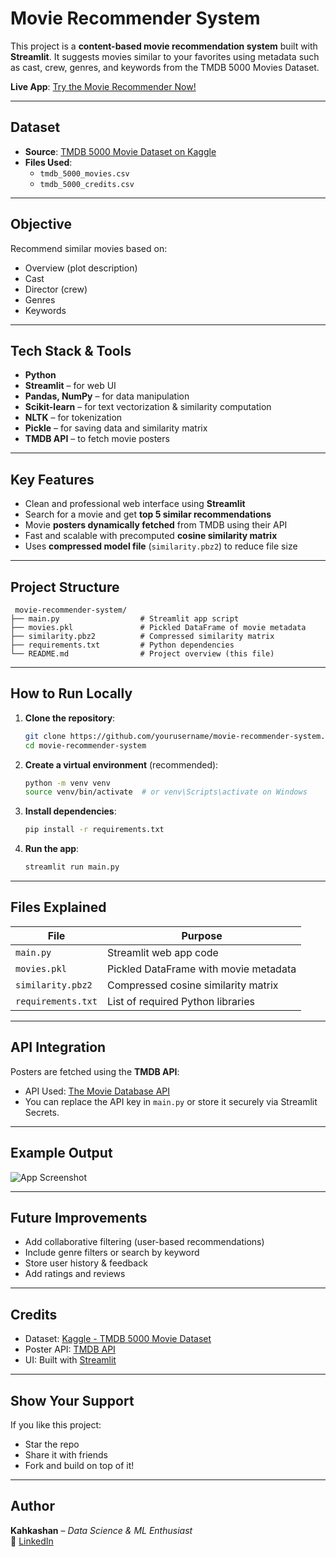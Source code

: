 # Movie Recommender System

This project is a **content-based movie recommendation system** built with **Streamlit**. It suggests movies similar to your favorites using metadata such as cast, crew, genres, and keywords from the TMDB 5000 Movies Dataset.

 **Live App**: [Try the Movie Recommender Now!](https://movierecommedersystem-josclp2gzkpxiesgj7aljd.streamlit.app/)

---

##  Dataset

- **Source**: [TMDB 5000 Movie Dataset on Kaggle](https://www.kaggle.com/datasets/tmdb/tmdb-movie-metadata)
- **Files Used**:
  - `tmdb_5000_movies.csv`
  - `tmdb_5000_credits.csv`

---

##  Objective

Recommend similar movies based on:
- Overview (plot description)
- Cast
- Director (crew)
- Genres
- Keywords

---

##  Tech Stack & Tools

- **Python**
- **Streamlit** – for web UI
- **Pandas, NumPy** – for data manipulation
- **Scikit-learn** – for text vectorization & similarity computation
- **NLTK** – for tokenization
- **Pickle** – for saving data and similarity matrix
- **TMDB API** – to fetch movie posters

---

##  Key Features

- Clean and professional web interface using **Streamlit**
- Search for a movie and get **top 5 similar recommendations**
- Movie **posters dynamically fetched** from TMDB using their API
- Fast and scalable with precomputed **cosine similarity matrix**
- Uses **compressed model file** (`similarity.pbz2`) to reduce file size

---

##  Project Structure

```
 movie-recommender-system/
├── main.py                  # Streamlit app script
├── movies.pkl               # Pickled DataFrame of movie metadata
├── similarity.pbz2          # Compressed similarity matrix
├── requirements.txt         # Python dependencies
└── README.md                # Project overview (this file)
```

---

##  How to Run Locally

1. **Clone the repository**:
   ```bash
   git clone https://github.com/yourusername/movie-recommender-system.git
   cd movie-recommender-system
   ```

2. **Create a virtual environment** (recommended):
   ```bash
   python -m venv venv
   source venv/bin/activate  # or venv\Scripts\activate on Windows
   ```

3. **Install dependencies**:
   ```bash
   pip install -r requirements.txt
   ```

4. **Run the app**:
   ```bash
   streamlit run main.py
   ```

---

##  Files Explained

| File                | Purpose                                          |
|---------------------|--------------------------------------------------|
| `main.py`           | Streamlit web app code                          |
| `movies.pkl`        | Pickled DataFrame with movie metadata           |
| `similarity.pbz2`   | Compressed cosine similarity matrix             |
| `requirements.txt`  | List of required Python libraries               |

---

##  API Integration

Posters are fetched using the **TMDB API**:

- API Used: [The Movie Database API](https://developers.themoviedb.org/)
- You can replace the API key in `main.py` or store it securely via Streamlit Secrets.

---

##  Example Output

![App Screenshot](https://your-screenshot-link.com/example.png) <!-- Replace with real image URL if available -->

---

##  Future Improvements

- Add collaborative filtering (user-based recommendations)
- Include genre filters or search by keyword
- Store user history & feedback
- Add ratings and reviews

---

##  Credits

- Dataset: [Kaggle - TMDB 5000 Movie Dataset](https://www.kaggle.com/datasets/tmdb/tmdb-movie-metadata)
- Poster API: [TMDB API](https://www.themoviedb.org/)
- UI: Built with [Streamlit](https://streamlit.io/)

---

##  Show Your Support

If you like this project:
-  Star the repo
-  Share it with friends
-  Fork and build on top of it!

---

## Author

**Kahkashan** – *Data Science & ML Enthusiast*  
💼 [LinkedIn](https://www.linkedin.com/in/kahkashan-manzoor-663384287/) 

